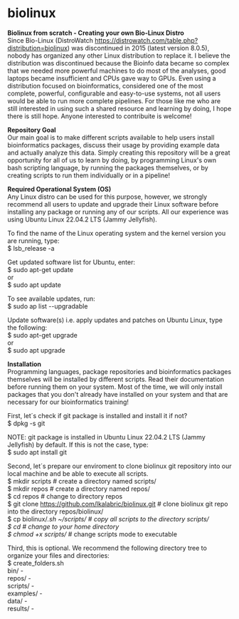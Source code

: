 # biolinux
<b>Biolinux from scratch - Creating your own Bio-Linux Distro</b><br>
Since Bio-Linux (DistroWatch https://distrowatch.com/table.php?distribution=biolinux) was discontinued in 2015 (latest version 8.0.5), nobody has organized any other Linux distribution to replace it. I believe the distribution was discontinued because the Bioinfo data became so complex that we needed more powerful machines to do most of the analyses, good laptops became insufficient and CPUs gave way to GPUs. Even using a distribution focused on bioinformatics, considered one of the most complete, powerful, configurable and easy-to-use systems, not all users would be able to run more complete pipelines. For those like me who are still interested in using such a shared resource and learning by doing, I hope there is still hope. Anyone interested to contribuite is welcome!

<b>Repository Goal</b><br>
Our main goal is to make different scripts available to help users install bioinformatics packages, discuss their usage by providing example data and actually analyze this data. Simply creating this repository will be a great opportunity for all of us to learn by doing, by programming Linux's own bash scripting language, by running the packages themselves, or by creating scripts to run them individually or in a pipeline!

<b>Required Operational System (OS)</b><br>
Any Linux distro can be used for this purpose, however, we strongly recommend all users to update and upgrade their Linux software before installing any package or running any of our scripts. All our experience was using Ubuntu Linux 22.04.2 LTS (Jammy Jellyfish). 

To find the name of the Linux operating system and the kernel version you are running, type:<br>
$ lsb_release -a<br>

Get updated software list for Ubuntu, enter:<br>
$ sudo apt-get update<br>
or<br>
$ sudo apt update<br>

To see available updates, run:<br>
$ sudo ap list --upgradable<br>

Update software(s) i.e. apply updates and patches on Ubuntu Linux, type the following:<br>
$ sudo apt-get upgrade<br>
or<br>
$ sudo apt upgrade<br>

<b>Installation</b><br>
Programming languages, package repositories and bioinformatics packages themselves will be installed by different scripts. Read their documentation before running them on your system. Most of the time, we will only install packages that you don't already have installed on your system and that are necessary for our bioinformatics training!

First, let´s check if git package is installed and install it if not?<br>
$ dpkg -s git<br>

NOTE: git package is installed in Ubuntu Linux 22.04.2 LTS (Jammy Jellyfish) by default. If this is not the case, type:<br>
$ sudo apt install git<br>

Second, let´s prepare our enviroment to clone biolinux git repository into our local machine and be able to execute all scripts.<br>
$ mkdir scripts                                           # create a directory named scripts/<br>
$ mkdir repos                                             # create a directory named repos/<br>
$ cd repos                                                # change to directory repos<br>
$ git clone https://github.com/lkalabric/biolinux.git     # clone biolinux git repo into the directory repos/biolinux/<br>
$ cp biolinux/*.sh ~/scripts/                             # copy all scripts to the directory scripts/<br>
$ cd                                                      # change to your home directory<br>
$ chmod +x scripts/*                                      # change scripts mode to executable<br>

Third, this is optional. We recommend the following directory tree to organize your files and directories:<br>
$ create_folders.sh<br>
bin/ - <br>
repos/ - <br>
scripts/ - <br>
examples/ -<br>
data/ -<br>
results/ -<br>


